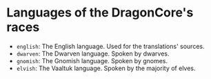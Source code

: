 # Languages of the DragonCore's races

- `english`: The English language. Used for the translations' sources.
- `dwarven`: The Dwarven language. Spoken by dwarves.
- `gnomish`: The Gnomish language. Spoken by gnomes.
- `elvish`: The Vaaltuk language. Spoken by the majority of elves.
